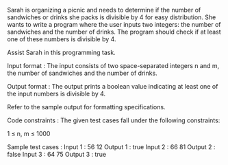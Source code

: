 Sarah is organizing a picnic and needs to determine if the number of sandwiches or drinks she packs is divisible by 4 for easy distribution. She wants to write a program where the user inputs two integers: the number of sandwiches and the number of drinks. The program should check if at least one of these numbers is divisible by 4. 



Assist Sarah in this programming task.

Input format :
The input consists of two space-separated integers n and m, the number of sandwiches and the number of drinks.

Output format :
The output prints a boolean value indicating at least one of the input numbers is divisible by 4.



Refer to the sample output for formatting specifications.

Code constraints :
The given test cases fall under the following constraints:

1 ≤ n, m ≤ 1000

Sample test cases :
Input 1 :
56 12
Output 1 :
true
Input 2 :
66 81
Output 2 :
false
Input 3 :
64 75
Output 3 :
true
